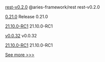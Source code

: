 
[rest-v0.2.0](https://github.com/hyperledger/aries-framework-javascript-ext/releases/tag/rest-v0.2.0) @aries-framework/rest rest-v0.2.0

[0.21.0](https://github.com/hyperledger/aries-vcx/releases/tag/0.21.0) Release 0.21.0

[21.10.0-RC1](https://github.com/hyperledger/besu/releases/tag/21.10.0-RC1) 21.10.0-RC1

[v0.0.32](https://github.com/hyperledger/firefly-cli/releases/tag/v0.0.32) v0.0.32

[21.10.0-RC1](https://github.com/hyperledger/besu-docs/releases/tag/21.10.0-RC1) 21.10.0-RC1


[See more >>>](https://start-here.hyperledger.org/releases)
